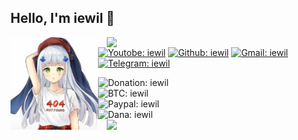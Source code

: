 <h2> Hello, I'm <b>iewil</b> 👋</h2>
<img align='right' src="https://github-readme-stats.vercel.app/api?username=iewilmaestro&show_icons=true&theme=algolia" width="350">
<img align='left' src="https://github.com/iewilmaestro/List/blob/main/404.png" width="140">

[![Youtobe: iewil](https://img.shields.io/youtube/channel/subscribers/UCvBSqRaT6nsPvtl8m6GaQpg?style=social)](https://youtube.com/c/iewil)
[![Github: iewil](https://img.shields.io/github/followers/iewilmaestro?style=social)](https://github.com/iewilmaestro)
[![Gmail: iewil](https://img.shields.io/badge/Gmail-Iewil-green?style=social&logo=gmail)](mailto:purna.iera@gmail.com)
[![Telegram: iewil](https://img.shields.io/badge/Telegram-Iewil-green?style=social&logo=Telegram)](https://t.me/iewil57)
<br>

![Donation: iewil](https://img.shields.io/badge/💰-Donation-blue?style=flat-square)
<br>
![BTC: iewil](https://img.shields.io/badge/BTC-18jswG2t9EZrnHju5dyiYw1yGbkcrTSgJg-blue?style=flat-square&logo=bitcoin)
<br>
![Paypal: iewil](https://img.shields.io/badge/Paypal-Purna.iera@gmail.com-blue?style=flat-square&logo=paypal)
<br>
![Dana: iewil](https://img.shields.io/badge/Dana-085819008551-blue?style=flat-square&logo=idr)
<img align='right' src="https://github-readme-stats.vercel.app/api/top-langs/?username=iewilmaestro&theme=algolia" width="350">
